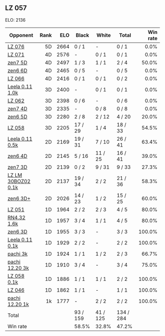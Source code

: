 ## LZ 057 ##

ELO: 2136

Opponent | Rank | ELO | Black | White | Total | Win rate
---------|-----:|----:|-------|-------|-------|-------:
[LZ 076](LZ%20076.md) | 5D | 2664 | 0 / 1 | - | 0 / 1 | 0.0%
[LZ 071](LZ%20071.md) | 4D | 2576 | - | 0 / 1 | 0 / 1 | 0.0%
[zen7 5D](zen7%205D.md) | 4D | 2497 | 1 / 3 | 1 / 1 | 2 / 4 | 50.0%
[zen6 6D](zen6%206D.md) | 4D | 2465 | 0 / 5 | - | 0 / 5 | 0.0%
[LZ 066](LZ%20066.md) | 4D | 2416 | 0 / 1 | 0 / 1 | 0 / 2 | 0.0%
[Leela 0.11 1.0k](Leela%200.11%201.0k.md) | 3D | 2400 | - | 0 / 1 | 0 / 1 | 0.0%
[LZ 062](LZ%20062.md) | 3D | 2398 | 0 / 6 | - | 0 / 6 | 0.0%
[zen7 4D](zen7%204D.md) | 3D | 2335 | - | 0 / 8 | 0 / 8 | 0.0%
[zen6 5D](zen6%205D.md) | 3D | 2280 | 2 / 8 | 2 / 12 | 4 / 20 | 20.0%
[LZ 058](LZ%20058.md) | 3D | 2205 | 17 / 29 | 1 / 4 | 18 / 33 | 54.5%
[Leela 0.11 0.5k](Leela%200.11%200.5k.md) | 2D | 2169 | 19 / 31 | 7 / 10 | 26 / 41 | 63.4%
[zen6 4D](zen6%204D.md) | 2D | 2145 | 5 / 16 | 11 / 25 | 16 / 41 | 39.0%
[zen7 3D](zen7%203D.md) | 2D | 2139 | 0 / 2 | 9 / 31 | 9 / 33 | 27.3%
[LZ LM 30BOZ02 0.1k](LZ%20LM%2030BOZ02%200.1k.md) | 2D | 2137 | 19 / 34 | 2 / 2 | 21 / 36 | 58.3%
[zen6 3D+](zen6%203D+.md) | 2D | 2026 | 14 / 23 | 1 / 2 | 15 / 25 | 60.0%
[LZ 051](LZ%20051.md) | 1D | 1964 | 2 / 2 | 2 / 3 | 4 / 5 | 80.0%
[RN4.32 1.6k](RN4.32%201.6k.md) | 1D | 1957 | 3 / 4 | 1 / 1 | 4 / 5 | 80.0%
[zen6 3D](zen6%203D.md) | 1D | 1955 | 3 / 3 | - | 3 / 3 | 100.0%
[Leela 0.11 0.1k](Leela%200.11%200.1k.md) | 1D | 1929 | 2 / 2 | - | 2 / 2 | 100.0%
[pachi 3k](pachi%203k.md) | 1D | 1924 | 1 / 1 | 1 / 2 | 2 / 3 | 66.7%
[pachi 12.20 3k](pachi%2012.20%203k.md) | 1D | 1910 | 3 / 4 | - | 3 / 4 | 75.0%
[LZ 058 0.1k](LZ%20058%200.1k.md) | 1D | 1886 | 1 / 1 | 1 / 1 | 2 / 2 | 100.0%
[LZ 046](LZ%20046.md) | 1D | 1862 | 1 / 1 | - | 1 / 1 | 100.0%
[pachi 12.20 1k](pachi%2012.20%201k.md) | 1k | 1777 | - | 2 / 2 | 2 / 2 | 100.0%
Total | | | 93 / 159 | 41 / 125 | 134 / 284 | 
Win rate| | | 58.5% | 32.8% | 47.2% | 
